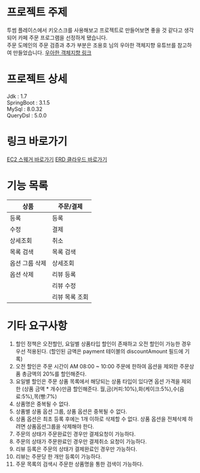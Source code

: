 # 프로젝트 주제
투썸 플레이스에서 키오스크를 사용해보고 프로젝트로 만들어보면 좋을 것 같다고 생각되어 카페 주문 프로그램을 선정하게 됐습니다.<br>
주문 도메인의 주문 검증과 추가 부분은 조용호 님의 우아한 객체지향 유튜브를 참고하여 만들었습니다. [우아한 객체지향 링크](https://www.youtube.com/watch?v=dJ5C4qRqAgA&ab_channel=%EC%9A%B0%EC%95%84%ED%95%9C%ED%85%8C%ED%81%AC)

# 프로젝트 상세
Jdk : 1.7 <br>
SpringBoot : 3.1.5 <br>
MySql : 8.0.32 <br>
QueryDsl : 5.0.0 <br>

# 링크 바로가기
[EC2 스웨거 바로가기](http://13.209.75.253:8080/swagger-ui/index.html)
[ERD 클라우드 바로가기](https://www.erdcloud.com/u/lkt900520@gmail.com)

# 기능 목록
|상품|주문/결제|
|------|---|
|등록|등록|
|수정|결제|
|상세조회|취소|
|목록 검색|목록 검색|
|옵션 그룹 삭제|상세조회|
|옵션 삭제|리뷰 등록|
||리뷰 수정|
||리뷰 목록 조회|

# 기타 요구사항
1. 할인 정책은 오전할인, 요일별 상품타입 할인이 존재하고 오전 할인이 가능한 경우 우선 적용된다. (할인된 금액은 payment 테이블의 discountAmount 필드에 기록)
3. 오전 할인은 주문 시간이 AM 08:00 ~ 10:00 주문에 한하여 옵션을 제외한 주문상품 총금액의 20%를 할인해준다.
4. 요일별 할인은 주문 상품 목록에서 해당되는 상품 타입이 있다면 옵션 가격을 제외한 (상품 금액 * 개수)만큼 할인해준다. 월,금(커피:10%),화(케이크:5%),수(음료:5%),목(빵:7%)
5. 상품명은 중복될 수 없다.
6. 상품별 상품 옵션 그룹, 상품 옵션은 중복될 수 없다.
7. 상품 옵션은 최초 등록 후에는 1개 이하로 삭제할 수 없다. 상품 옵션을 전체삭제 하려면 상품옵션그룹을 삭제해야 한다.
8. 주문의 상태가 주문완료인 경우만 결제요청이 가능하다.
9. 주문의 상태가 주문완료인 경우만 결제취소 요청이 가능하다.
11. 리뷰 등록은 주문의 상태가 결제완료인 경우만 가능하다.
12. 리뷰는 주문당 한 개만 등록이 가능하다.
13. 주문 목록의 검색시 주문한 상품명을 통한 검색이 가능하다.
